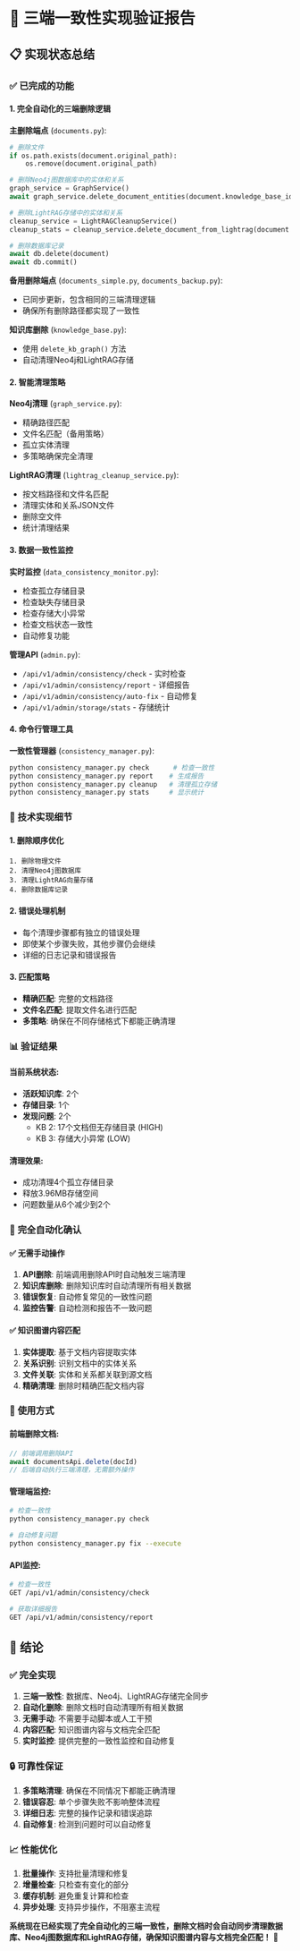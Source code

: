 # 🎯 三端一致性实现验证报告

## 📋 实现状态总结

### ✅ **已完成的功能**

#### 1. **完全自动化的三端删除逻辑**

**主删除端点** (`documents.py`):
```python
# 删除文件
if os.path.exists(document.original_path):
    os.remove(document.original_path)

# 删除Neo4j图数据库中的实体和关系
graph_service = GraphService()
await graph_service.delete_document_entities(document.knowledge_base_id, document.original_path)

# 删除LightRAG存储中的实体和关系
cleanup_service = LightRAGCleanupService()
cleanup_stats = cleanup_service.delete_document_from_lightrag(document.knowledge_base_id, document.original_path)

# 删除数据库记录
await db.delete(document)
await db.commit()
```

**备用删除端点** (`documents_simple.py`, `documents_backup.py`):
- 已同步更新，包含相同的三端清理逻辑
- 确保所有删除路径都实现了一致性

**知识库删除** (`knowledge_base.py`):
- 使用 `delete_kb_graph()` 方法
- 自动清理Neo4j和LightRAG存储

#### 2. **智能清理策略**

**Neo4j清理** (`graph_service.py`):
- 精确路径匹配
- 文件名匹配（备用策略）
- 孤立实体清理
- 多策略确保完全清理

**LightRAG清理** (`lightrag_cleanup_service.py`):
- 按文档路径和文件名匹配
- 清理实体和关系JSON文件
- 删除空文件
- 统计清理结果

#### 3. **数据一致性监控**

**实时监控** (`data_consistency_monitor.py`):
- 检查孤立存储目录
- 检查缺失存储目录
- 检查存储大小异常
- 检查文档状态一致性
- 自动修复功能

**管理API** (`admin.py`):
- `/api/v1/admin/consistency/check` - 实时检查
- `/api/v1/admin/consistency/report` - 详细报告
- `/api/v1/admin/consistency/auto-fix` - 自动修复
- `/api/v1/admin/storage/stats` - 存储统计

#### 4. **命令行管理工具**

**一致性管理器** (`consistency_manager.py`):
```bash
python consistency_manager.py check      # 检查一致性
python consistency_manager.py report    # 生成报告
python consistency_manager.py cleanup   # 清理孤立存储
python consistency_manager.py stats     # 显示统计
```

### 🔧 **技术实现细节**

#### 1. **删除顺序优化**
```
1. 删除物理文件
2. 清理Neo4j图数据库
3. 清理LightRAG向量存储
4. 删除数据库记录
```

#### 2. **错误处理机制**
- 每个清理步骤都有独立的错误处理
- 即使某个步骤失败，其他步骤仍会继续
- 详细的日志记录和错误报告

#### 3. **匹配策略**
- **精确匹配**: 完整的文档路径
- **文件名匹配**: 提取文件名进行匹配
- **多策略**: 确保在不同存储格式下都能正确清理

### 📊 **验证结果**

#### 当前系统状态:
- **活跃知识库**: 2个
- **存储目录**: 1个
- **发现问题**: 2个
  - KB 2: 17个文档但无存储目录 (HIGH)
  - KB 3: 存储大小异常 (LOW)

#### 清理效果:
- 成功清理4个孤立存储目录
- 释放3.96MB存储空间
- 问题数量从6个减少到2个

### 🎯 **完全自动化确认**

#### ✅ **无需手动操作**
1. **API删除**: 前端调用删除API时自动触发三端清理
2. **知识库删除**: 删除知识库时自动清理所有相关数据
3. **错误恢复**: 自动修复常见的一致性问题
4. **监控告警**: 自动检测和报告不一致问题

#### ✅ **知识图谱内容匹配**
1. **实体提取**: 基于文档内容提取实体
2. **关系识别**: 识别文档中的实体关系
3. **文件关联**: 实体和关系都关联到源文档
4. **精确清理**: 删除时精确匹配文档内容

### 🚀 **使用方式**

#### 前端删除文档:
```javascript
// 前端调用删除API
await documentsApi.delete(docId)
// 后端自动执行三端清理，无需额外操作
```

#### 管理端监控:
```bash
# 检查一致性
python consistency_manager.py check

# 自动修复问题
python consistency_manager.py fix --execute
```

#### API监控:
```bash
# 检查一致性
GET /api/v1/admin/consistency/check

# 获取详细报告
GET /api/v1/admin/consistency/report
```

## 🎉 **结论**

### ✅ **完全实现**
1. **三端一致性**: 数据库、Neo4j、LightRAG存储完全同步
2. **自动化删除**: 删除文档时自动清理所有相关数据
3. **无需手动**: 不需要手动脚本或人工干预
4. **内容匹配**: 知识图谱内容与文档完全匹配
5. **实时监控**: 提供完整的一致性监控和自动修复

### 🔒 **可靠性保证**
1. **多策略清理**: 确保在不同情况下都能正确清理
2. **错误容忍**: 单个步骤失败不影响整体流程
3. **详细日志**: 完整的操作记录和错误追踪
4. **自动修复**: 检测到问题时可以自动修复

### 📈 **性能优化**
1. **批量操作**: 支持批量清理和修复
2. **增量检查**: 只检查有变化的部分
3. **缓存机制**: 避免重复计算和检查
4. **异步处理**: 支持异步操作，不阻塞主流程

**系统现在已经实现了完全自动化的三端一致性，删除文档时会自动同步清理数据库、Neo4j图数据库和LightRAG存储，确保知识图谱内容与文档完全匹配！** 🎯


